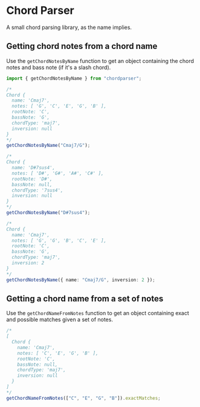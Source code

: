 # Chord Parser

A small chord parsing library, as the name implies.

## Getting chord notes from a chord name

Use the `getChordNotesByName` function to get an object containing the chord
notes and bass note (if it's a slash chord).

```typescript
import { getChordNotesByName } from "chordparser";

/*
Chord {
  name: 'Cmaj7',
  notes: [ 'G', 'C', 'E', 'G', 'B' ],
  rootNote: 'C',
  bassNote: 'G',
  chordType: 'maj7',
  inversion: null
}
*/
getChordNotesByName("Cmaj7/G");

/*
Chord {
  name: 'D#7sus4',
  notes: [ 'D#', 'G#', 'A#', 'C#' ],
  rootNote: 'D#',
  bassNote: null,
  chordType: '7sus4',
  inversion: null
}
*/
getChordNotesByName("D#7sus4");

/*
Chord {
  name: 'Cmaj7',
  notes: [ 'G', 'G', 'B', 'C', 'E' ],
  rootNote: 'C',
  bassNote: 'G',
  chordType: 'maj7',
  inversion: 2
}
*/
getChordNotesByName({ name: "Cmaj7/G", inversion: 2 });
```

## Getting a chord name from a set of notes

Use the `getChordNameFromNotes` function to get an object containing exact and
possible matches given a set of notes.

```typescript
/*
[
  Chord {
    name: 'Cmaj7',
    notes: [ 'C', 'E', 'G', 'B' ],
    rootNote: 'C',
    bassNote: null,
    chordType: 'maj7',
    inversion: null
  }
]
*/
getChordNameFromNotes(["C", "E", "G", "B"]).exactMatches;
```

